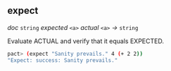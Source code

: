 ## expect

_doc_&nbsp;`string` _expected_&nbsp;`<a>` _actual_&nbsp;`<a>` _&rarr;_&nbsp;`string`

Evaluate ACTUAL and verify that it equals EXPECTED.

```bash
pact> (expect "Sanity prevails." 4 (+ 2 2))
"Expect: success: Sanity prevails."
```
